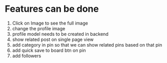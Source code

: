 # Features can be done
1. Click on Image to see the full image
2. change the profile image
3. profile model needs to be created in backend
4. show related post on single page view
5. add category in pin so that we can show related pins based on that pin
6. add quick save to board btn on pin 
7. add followers